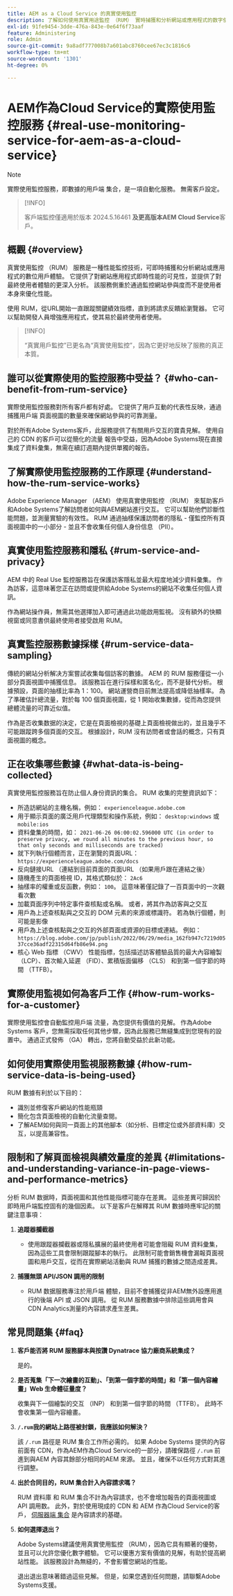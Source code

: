 ```yaml
---
title: AEM as a Cloud Service 的真實使用監控
description: 了解如何使用真實用途監控 （RUM） 實時捕獲和分析網站或應用程式的数字使用者體驗。
exl-id: 91fe9454-3dde-476a-843e-0e64f6f73aaf
feature: Administering
role: Admin
source-git-commit: 9a8adf777008b7a601abc8760cee67ec3c1816c6
workflow-type: tm+mt
source-wordcount: '1301'
ht-degree: 0%

---
```


# AEM作為Cloud Service的實際使用監控服務 {#real-use-monitoring-service-for-aem-as-a-cloud-service}

>[!NOTE]
>
>實際使用監控服務，即數據的用戶端 集合，是一項自動化服務。 無需客戶設定。

>[!INFO]
>
>客戶端監控僅適用於版本 2024.5.16461 **及更高版本AEM Cloud Service**&#x200B;客戶。

## 概觀 {#overview}

真實使用監控 （RUM） 服務是一種性能監控技術，可即時捕獲和分析網站或應用程式的數位用戶體驗。 它提供了對網站應用程式即時性能的可見性，並提供了對最終使用者體驗的更深入分析。 該服務側重於通過監控網站參與度而不是使用者本身來優化性能。

使用 RUM，從URL開始一直跟蹤關鍵績效指標，直到將請求反饋給瀏覽器。 它可以幫助開發人員增強應用程式，使其易於最終使用者使用。

>[!INFO]
>
>“真實用戶監控”已更名為“真實使用監控”，因為它更好地反映了服務的真正本質。

## 誰可以從實際使用的監控服務中受益？ {#who-can-benefit-from-rum-service}

實際使用監控服務對所有客戶都有好處。 它提供了用戶互動的代表性反映，通過捕獲用戶端 頁面視圖的數量來確保網站參與的可靠測量。

對於所有Adobe Systems客戶，此服務提供了有關用戶交互的寶貴見解。 使用自己的 CDN 的客戶可以從簡化的流量 報告中受益，因為Adobe Systems現在直接集成了資料彙集，無需在續訂週期內提供單獨的報告。

## 了解實際使用監控服務的工作原理 {#understand-how-the-rum-service-works}

Adobe Experience Manager （AEM） 使用真實使用監控 （RUM） 來幫助客戶和Adobe Systems了解訪問者如何與AEM網站進行交互。 它可以幫助他們診斷性能問題，並測量實驗的有效性。 RUM 通過抽樣保護訪問者的隱私 - 僅監控所有頁面視圖中的一小部分 - 並且不會收集任何個人身份信息 （PII）。

## 真實使用監控服務和隱私 {#rum-service-and-privacy}

AEM 中的 Real Use 監控服務旨在保護訪客隱私並最大程度地減少資料彙集。 作為訪客，這意味著您正在訪問或提供給Adobe Systems的網站不收集任何個人資訊。

作為網站操作員，無需其他選擇加入即可通過此功能啟用監視。 沒有額外的快顯視窗或同意書供最終使用者接受啟用 RUM。

## 真實監控服務數據採樣 {#rum-service-data-sampling}

傳統的網站分析解决方案嘗試收集每個訪客的數據。 AEM 的 RUM 服務僅從一小部分頁面視圖中捕獲信息。 該服務旨在進行採樣和匿名化，而不是替代分析。 根據預設，頁面的抽樣比率為 1：100。 網站運營商目前無法提高或降低抽樣率。 為了準確估計總流量，對於每 100 個頁面視圖，從 1 開始收集數據，從而為您提供總體流量的可靠近似值。

作為是否收集数据的決定，它是在頁面檢視的基礎上頁面檢視做出的，並且幾乎不可能跟蹤跨多個頁面的交互。 根據設計，RUM 沒有訪問者或會話的概念，只有頁面視圖的概念。

## 正在收集哪些數據 {#what-data-is-being-collected}

真實使用監控服務旨在防止個人身份資訊的集合。 RUM 收集的完整資訊如下：

* 所造訪網站的主機名稱，例如： `experienceleague.adobe.com`
* 用于顯示頁面的廣泛用戶代理類型和操作系統，例如： `desktop:windows` 或 `mobile:ios`
* 資料彙集的時間，如： `2021-06-26 06:00:02.596000 UTC (in order to preserve privacy, we round all minutes to the previous hour, so that only seconds and milliseconds are tracked)`
* 就下列執行個體而言，正在瀏覽的頁面URL： `https://experienceleague.adobe.com/docs`
* 反向鏈接URL （連結到目前頁面的頁面URL （如果用戶跟在連結之後）
* 隨機產生的頁面檢視 ID，其格式類似於： `2Ac6`
* 抽樣率的權重或反函數，例如： `100`。 這意味著僅記錄了一百頁面中的一次觀看次數
* 加載頁面序列中特定事件查核點或名稱。 或者，將其作為訪客與之交互
* 用戶為上述查核點與之交互的 DOM 元素的來源或標識符。 若為執行個體，則可能是影像
* 用戶為上述查核點與之交互的外部頁面或資源的目標或連結。 例如：`https://blog.adobe.com/jp/publish/2022/06/29/media_162fb947c7219d0537cce36adf22315d64fb86e94.png`
* 核心 Web 指標 （CWV） 性能指標，包括描述訪客體驗品質的最大內容繪製 （LCP）、首次輸入延遲 （FID）、累積版面偏移 （CLS） 和到第一個字節的時間 （TTFB）。

## 實際使用監視如何為客戶工作 {#how-rum-works-for-a-customer}

實際使用監控會自動監控用戶端 流量，為您提供有價值的見解。 作為Adobe Systems 客戶，您無需採取任何其他步驟，因為此服務已無縫集成到您現有的設置中。 通過正式發佈 （GA） 轉出，您將自動受益於此新功能。

<!-- Alexandru: hiding temporarily, until we figure out where this needs to be linked to 

If you wish to leverage more insights with this new feature to optimize your digital experiences effortlessly, please see here (link to Row 99). -->

## 如何使用實際使用監視服務數據 {#how-rum-service-data-is-being-used}

RUM 數據有利於以下目的：

* 識別並修復客戶網站的性能瓶頸
* 簡化包含頁面檢視的自動化流量查閱。
* 了解AEM如何與同一頁面上的其他腳本（如分析、目標定位或外部資料庫）交互，以提高兼容性。

## 限制和了解頁面檢視與績效量度的差異 {#limitations-and-understanding-variance-in-page-views-and-performance-metrics}

分析 RUM 数据時，頁面視圖和其他性能指標可能存在差異。 這些差異可歸因於即時用戶端監控固有的幾個因素。 以下是客戶在解釋其 RUM 數據時應牢記的關鍵注意事項：

1. **追蹤器攔截器**

   * 使用跟蹤器攔截器或隱私擴展的最終使用者可能會阻礙 RUM 資料彙集，因為這些工具會限制跟蹤腳本的執行。 此限制可能會銷售機會漏報頁面視圖和用戶交互，從而在實際網站活動與 RUM 捕獲的數據之間造成差異。

1. **捕獲無頭 API/JSON 調用的限制**

   * RUM 数据服務專注於用戶端 體驗，目前不會捕獲從非AEM無外設應用進行的後端 API 或 JSON 調用。 從 RUM 服務數據中排除這些調用會與 CDN Analytics測量的內容請求產生差異。

## 常見問題集 {#faq}


1. **客戶能否將 RUM 服務腳本與按讚 Dynatrace 協力廠商系統集成？**

   是的。

1. **是否蒐集「下一次繪畫的互動」、「到第一個字節的時間」和「第一個內容繪畫」Web 生命體征量度？**

   收集與下一個繪製的交互 （INP） 和到第一個字節的時間 （TTFB）。  此時不會收集第一個內容繪畫。

1. **`/.rum`我的網站上路徑被封鎖，我應該如何解決？**

   該 `/.rum` 路徑是 RUM 集合工作所必需的。 如果 Adobe Systems 提供的內容前面有 CDN，作為AEM作為Cloud Service的一部分，請確保路徑 `/.rum` 前進到與AEM 內容其餘部分相同的AEM 來源。 並且，確保不以任何方式對其進行調整。

1. **出於合同目的，RUM 集合計入內容請求嗎？**

   RUM 資料庫 和 RUM 集合不計為內容請求，也不會增加報告的頁面視圖或 API 調用数。 此外，對於使用現成的 CDN 和 AEM 作為Cloud Service的客戶， [伺服器端 集合](#serverside-collection) 是內容請求的基礎。

1. **如何選擇退出？**

   Adobe Systems建議使用真實使用監控 （RUM），因為它具有顯著的優勢，並且可以允許您優化數字體驗。 它可以優惠方案有價值的見解，有助於提高網站性能。 該服務設計為無縫的，不會影響您網站的性能。

   退出退出意味著錯過這些見解。 但是，如果您遇到任何問題，請聯繫Adobe Systems支援。

